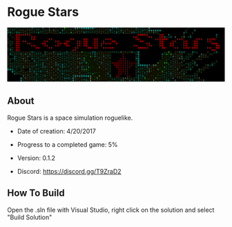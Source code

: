# Rogue Stars

![alt text](title.PNG)

## About

Rogue Stars is a space simulation roguelike.

* Date of creation: 4/20/2017

* Progress to a completed game: 5%

* Version: 0.1.2

* Discord: https://discord.gg/T9ZraD2

## How To Build

Open the .sln file with Visual Studio, right click on the solution and select "Build Solution"